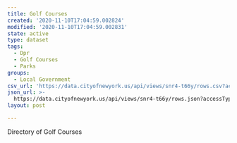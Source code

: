 ```yaml
---
title: Golf Courses
created: '2020-11-10T17:04:59.002824'
modified: '2020-11-10T17:04:59.002831'
state: active
type: dataset
tags:
  - Dpr
  - Golf Courses
  - Parks
groups:
  - Local Government
csv_url: 'https://data.cityofnewyork.us/api/views/snr4-t66y/rows.csv?accessType=DOWNLOAD'
json_url: >-
  https://data.cityofnewyork.us/api/views/snr4-t66y/rows.json?accessType=DOWNLOAD
layout: post

---
```

Directory of Golf Courses
